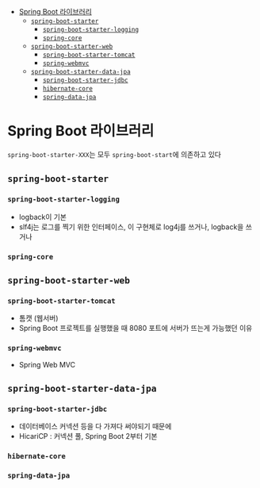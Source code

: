 - [Spring Boot 라이브러리](#spring-boot-라이브러리)
  - [`spring-boot-starter`](#spring-boot-starter)
    - [`spring-boot-starter-logging`](#spring-boot-starter-logging)
    - [`spring-core`](#spring-core)
  - [`spring-boot-starter-web`](#spring-boot-starter-web)
    - [`spring-boot-starter-tomcat`](#spring-boot-starter-tomcat)
    - [`spring-webmvc`](#spring-webmvc)
  - [`spring-boot-starter-data-jpa`](#spring-boot-starter-data-jpa)
    - [`spring-boot-starter-jdbc`](#spring-boot-starter-jdbc)
    - [`hibernate-core`](#hibernate-core)
    - [`spring-data-jpa`](#spring-data-jpa)

# Spring Boot 라이브러리

`spring-boot-starter-XXX`는 모두 `spring-boot-start`에 의존하고 있다

## `spring-boot-starter`
### `spring-boot-starter-logging`
- logback이 기본
- slf4j는 로그를 찍기 위한 인터페이스, 이 구현체로 log4j를 쓰거나, logback을 쓰거나
### `spring-core`

## `spring-boot-starter-web`

### `spring-boot-starter-tomcat`
- 톰캣 (웹서버)
- Spring Boot 프로젝트를 실행했을 때 8080 포트에 서버가 뜨는게 가능했던 이유

### `spring-webmvc`
- Spring Web MVC
  
## `spring-boot-starter-data-jpa`

### `spring-boot-starter-jdbc`
- 데이터베이스 커넥션 등을 다 가져다 써야되기 때문에 
- HicariCP : 커넥션 풀, Spring Boot 2부터 기본
### `hibernate-core`
### `spring-data-jpa`